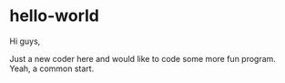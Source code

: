 # hello-world

Hi guys,

Just a new coder here and would like to code some more fun program.
Yeah, a common start.

